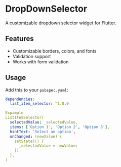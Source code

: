 # DropDownSelector

A customizable dropdown selector widget for Flutter.

## Features

- Customizable borders, colors, and fonts
- Validation support
- Works with form validation

## Usage

Add this to your `pubspec.yaml`:

```yaml
dependencies:
  list_item_selector: ^1.0.0

Expample
ListItemSelector(
  selectedValue: _selectedValue,
  items: ['Option 1', 'Option 2', 'Option 3'],
  hintText: 'Select an option',
  onChanged: (newValue) {
    setState(() {
      _selectedValue = newValue;
    });
  },
)
